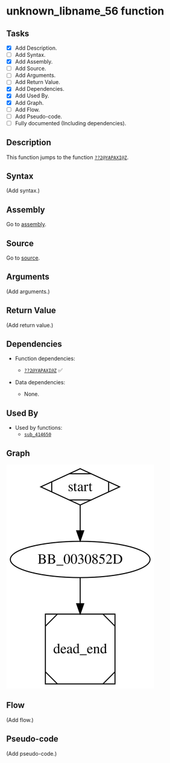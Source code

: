 # unknown_libname_56 function

## Tasks

- [X] Add Description.
- [ ] Add Syntax.
- [X] Add Assembly.
- [ ] Add Source.
- [ ] Add Arguments.
- [ ] Add Return Value.
- [X] Add Dependencies.
- [X] Add Used By.
- [X] Add Graph.
- [ ] Add Flow.
- [ ] Add Pseudo-code.
- [ ] Fully documented (Including dependencies).

## Description

This function jumps to the function [`??2@YAPAXI@Z`](%3F%3F2%40YAPAXI%40Z.md).

## Syntax

(Add syntax.)

## Assembly

Go to [assembly](../asm/unknown_libname_56.asm).

## Source

Go to [source](../cc/unknown_libname_56.cc).

## Arguments

(Add arguments.)

## Return Value

(Add return value.)

## Dependencies

* Function dependencies:
  * [`??2@YAPAXI@Z`](%3F%3F2%40YAPAXI%40Z.md) ✅


* Data dependencies:
  * None.

## Used By

* Used by functions:
  * [`sub_414650`](sub_414650.md)

## Graph

![unknown_libname_56 Graph](../svg/unknown_libname_56.svg "unknown_libname_56 Graph")

## Flow

(Add flow.)

## Pseudo-code

(Add pseudo-code.)
